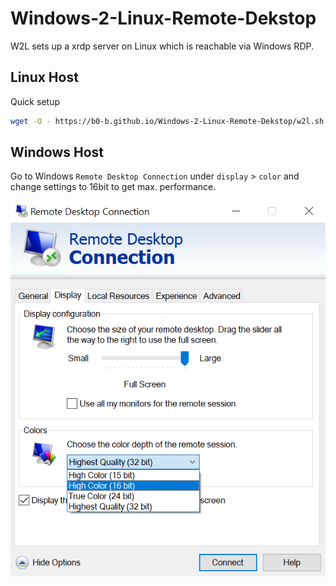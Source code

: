 # Windows-2-Linux-Remote-Dekstop
W2L sets up a xrdp server on Linux which is reachable via Windows RDP.

## Linux Host
Quick setup 
```bash
wget -O - https://b0-b.github.io/Windows-2-Linux-Remote-Dekstop/w2l.sh | bash
```

## Windows Host
Go to Windows `Remote Desktop Connection` under `display` > `color` and change settings to 16bit to get max. performance.

<img src="rdp.png"> 